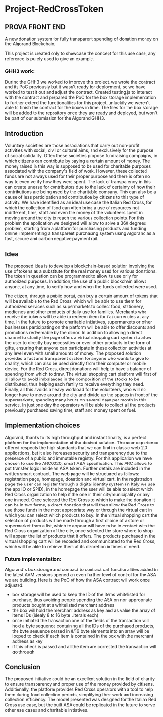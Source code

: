 # Project-RedCrossToken 
## PROVA FRONT END

A new donation system for fully transparent spending of donation money on the Algorand Blockchain.

This project is created only to showcase the concept for this use case, any reference is purely used to give an example.

### GHH3 work:
During the GHH3 we worked to improve this project, we wrote the contract and its PoC previously but it wasn't ready for deployment, so we have worked to test it out and adjust the contract. Created testing.js to interact with the contract and prepared the PoC for the box storage implementation to further extend the functionalities for this project, unluckily we weren't able to finish the contract for the boxes in time. The files for the box storage will be added to the repository once they are ready and deployed, but won't be part of our submission for the Algorand GHH3.

## Introduction

Voluntary societies are those associations that carry out non-profit activities with social, civil or cultural aims, and exclusively for the purpose of social solidarity. Often these societies propose fundraising campaigns, in which citizens can contribute by paying a certain amount of money. The money raised in this way is supposed to be used for charitable purposes associated with the company's field of work. However, these collected funds are not always used for their proper purpose and there is often no way to even verify how they were spent. The lack of transparency in this can create unease for contributors due to the lack of certainty of how their contributions are being used by the charitable company. This can also be a cause of less participation and contribution by citizens to this type of activity.
We have identified as an ideal use case the Italian Red Cross, for which the collection of food can often bring a use of resources not indifferent, time, staff and even the money of the volunteers spent in moving around the city to reach the various collection points.
For this problem the application we designed will allow to solve a 360 degrees problem, starting from a platform for purchasing products and funding online, implementing a transparent purchasing system using Algorand as a fast, secure and carbon negative payment rail.

## Idea

The proposed idea is to develop a blockchain-based solution involving the use of tokens as a substitute for the real money used for various donations. The token in question can be programmed to allow its use only for authorized purposes. In addition, the use of a public blockchain allows anyone, at any time, to verify how and when the funds collected were used.

The citizen, through a public portal, can buy a certain amount of tokens that will be available to the Red Cross, which will be able to use them for authorized services such as supermarkets to collect food, stationery, medicines and other products of daily use for families. Merchants who receive the tokens will be able to redeem them for fiat currencies at any time. In the future to promote charitable initiatives, supermarkets or other businesses participating on the platform will be able to offer discounts and promotions redeemable by the donor.
In addition to allowing a direct channel to charity the page offers a virtual shopping cart system to allow the user to directly buy necessities or even other products in the form of gifts, ensuring that anyone can participate in these collection activities at any level even with small amounts of money.
The proposed solution provides a fast and transparent system for anyone who wants to give to charity, which can also be used directly from their computer or mobile device. For the Red Cross, direct donations will help to have a balance of spending from which to draw. The virtual shopping cart platform will first of all allow to avoid imbalances in the composition of the stocks to be distributed, thus helping each family to receive everything they need. Finally, all this avoids a heavy workload for the volunteers, who will no longer have to move around the city and divide up the spaces in front of the supermarkets, spending many hours on several days per month in this service. In just one day the operators will be able to collect all the products previously purchased saving time, staff and money spent on fuel.

## Implementation choices

Algorand, thanks to its high throughput and instant finality, is a perfect platform for the implementation of the desired solution. The user experience offered respects the high standards that we can find in classic web 2.0 applications, but it also increases security and transparency due to the presence of a public and immutable registry.
For this application we have chosen to use the ARC0020, smart ASA specification. This ARC allows to put transfer logic inside an ASA token.
Further details are included in the written smart contract.
The web page will be structured as follows: registration page, homepage, donation and virtual cart. In the registration page the user can register through a digital identity system (in Italy we use the app IO or SPID), in the homepage the user will be able to select which Red Cross organization to help if the one in their city/municipality or any one in need. Once selected the Red Cross to which to make the donation it can be in two forms, a direct donation that will then allow the Red Cross to use those funds in the most appropriate way or through the virtual cart in which you can select which products to buy. In the virtual shopping cart the selection of products will be made through a first choice of a store or supermarket from a list, which to appear will have to be in contact with the Red Cross organization of the city, once selected the store where to shop will appear the list of products that it offers. The products purchased in the virtual shopping cart will be recorded and communicated to the Red Cross, which will be able to retrieve them at its discretion in times of need.

### Future implementation:

Algorand's box storage and contract to contract call functionalities added in the latest AVM versions opened an even further level of control for the ASA we are building. Here is the PoC of how the ASA contract will work once adjusted:

- box storage will be used to keep the ID of the items whitelisted for purchase, thus avoiding people spending the ASA on non appropriate products bought at a whitelisted merchant address
- the box will hold the merchant address as key and as value the array of items IDs (idealy 8 to 16 byte Literals each)
- once initiated the transaction one of the fields of the transaction will hold a byte sequence containing all the IDs of the purchased products, the byte sequence parsed in 8/16 byte elements into an array will be looped to check if each item is contained in the box with the merchant address as key
- if this check is passed and all the item are corrected the transaction will go through

## Conclusion

The proposed initiative could be an excellent solution in the field of charity to ensure transparency and proper use of the money provided by citizens.
Additionally, the platform provides Red Cross operators with a tool to help them during food collection periods, simplifying their work and increasing collection efficiency.
The model presented was designed for the Italian Red Cross use case, but the built ASA could be replicated in the future to serve other use cases and charitable initiatives.
